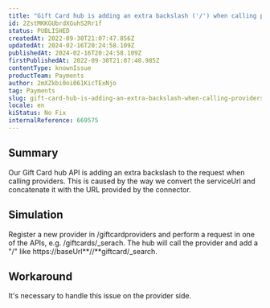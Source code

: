 ```yaml
---
title: "Gift Card hub is adding an extra backslash ('/') when calling providers."
id: 2ZstMKKGUbrdXGuhS2Rr1f
status: PUBLISHED
createdAt: 2022-09-30T21:07:47.856Z
updatedAt: 2024-02-16T20:24:58.109Z
publishedAt: 2024-02-16T20:24:58.109Z
firstPublishedAt: 2022-09-30T21:07:48.985Z
contentType: knownIssue
productTeam: Payments
author: 2mXZkbi0oi061KicTExNjo
tag: Payments
slug: gift-card-hub-is-adding-an-extra-backslash-when-calling-providers
locale: en
kiStatus: No Fix
internalReference: 669575
---
```


## Summary


Our Gift Card hub API is adding an extra backslash to the request when calling providers. This is caused by the way we convert the serviceUrl and concatenate it with the URL provided by the connector.



## Simulation


Register a new provider in /giftcardproviders and perform a request in one of the APIs, e.g. /giftcards/_serach. The hub will call the provider and add a "/" like https://baseUrl**//**giftcard/_search.



## Workaround


It's necessary to handle this issue on the provider side.

